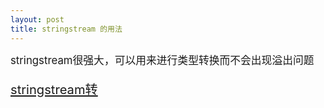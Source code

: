 ```yaml
---
layout: post
title: stringstream 的用法
---
```

<big>stringstream很强大，可以用来进行类型转换而不会出现溢出问题<big>

<a href="http://blog.csdn.net/zaishaoyi/article/details/46682033">stringstream转</a>


